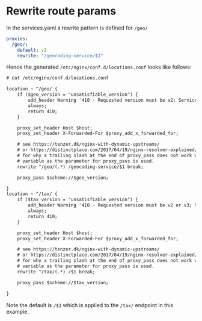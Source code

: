 # Rewrite route params

In the services.yaml a rewrite pattern is defined for `/geo/` 

```yaml
proxies:
  /geo/:
    default: v2
    rewrite: "/geocoding-service/$1"
```

Hence the generated `/etc/nginx/conf.d/locations.conf` looks like follows:

```txt
# cat /etc/nginx/conf.d/locations.conf

location ~ ^/geo/ {
    if ($geo_version = "unsatisfiable_version") {
        add_header Warning '410 - Requested version must be v2; Service: geo'
        always;
        return 410;
    }

    proxy_set_header Host $host;
    proxy_set_header X-Forwarded-For $proxy_add_x_forwarded_for;

    # see https://tenzer.dk/nginx-with-dynamic-upstreams/
    # or https://distinctplace.com/2017/04/19/nginx-resolver-explained/
    # for why a trailing slash at the end of proxy_pass does not work when a
    # variable as the parameter for proxy_pass is used.
    rewrite ^/geo/(.*) /geocoding-service/$1 break;

    proxy_pass $scheme://$geo_version;

}
location ~ ^/tax/ {
    if ($tax_version = "unsatisfiable_version") {
        add_header Warning '410 - Requested version must be v2 or v3; Service: tax'
        always;
        return 410;
    }

    proxy_set_header Host $host;
    proxy_set_header X-Forwarded-For $proxy_add_x_forwarded_for;

    # see https://tenzer.dk/nginx-with-dynamic-upstreams/
    # or https://distinctplace.com/2017/04/19/nginx-resolver-explained/
    # for why a trailing slash at the end of proxy_pass does not work when a
    # variable as the parameter for proxy_pass is used.
    rewrite ^/tax/(.*) /$1 break;

    proxy_pass $scheme://$tax_version;

}

```

Note the default is `/$1` which is applied to the `/tax/` endpoint in this example.
